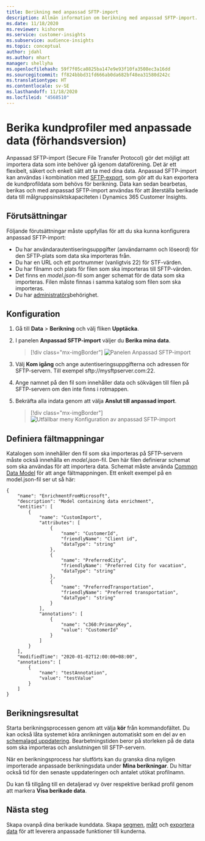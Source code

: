 ```yaml
---
title: Berikning med anpassad SFTP-import
description: Allmän information om berikning med anpassad SFTP-import.
ms.date: 11/18/2020
ms.reviewer: kishorem
ms.service: customer-insights
ms.subservice: audience-insights
ms.topic: conceptual
author: jdahl
ms.author: mhart
manager: shellyha
ms.openlocfilehash: 59f7f05ca0825ba147e9e93f10fa3508ec3a16dd
ms.sourcegitcommit: ff824bbbd31fd666ab0da682bf48ea31580d242c
ms.translationtype: HT
ms.contentlocale: sv-SE
ms.lasthandoff: 11/18/2020
ms.locfileid: "4568510"
---
```

# <a name="enrich-customer-profiles-with-custom-data-preview"></a>Berika kundprofiler med anpassade data (förhandsversion)

Anpassad SFTP-import (Secure File Transfer Protocol) gör det möjligt att importera data som inte behöver gå igenom dataförening. Det är ett flexibelt, säkert och enkelt sätt att ta med dina data. Anpassad SFTP-import kan användas i kombination med [SFTP-export](export-sftp.md), som gör att du kan exportera de kundprofildata som behövs för berikning. Data kan sedan bearbetas, berikas och med anpassad SFTP-import användas för att återställa berikade data till målgruppsinsiktskapaciteten i Dynamics 365 Customer Insights.

## <a name="prerequisites"></a>Förutsättningar

Följande förutsättningar måste uppfyllas för att du ska kunna konfigurera anpassad SFTP-import:

- Du har användarautentiseringsuppgifter (användarnamn och löseord) för den SFTP-plats som data ska importeras från.
- Du har en URL och ett portnummer (vanligtvis 22) för STF-värden.
- Du har filnamn och plats för filen som ska importeras till SFTP-värden.
- Det finns en *model.json*-fil som anger schemat för de data som ska importeras. Filen måste finnas i samma katalog som filen som ska importeras.
- Du har [administratörs](permissions.md#administrator)behörighet.

## <a name="configuration"></a>Konfiguration

1. Gå till **Data** > **Berikning** och välj fliken **Upptäcka**.

1. I panelen **Anpassad SFTP-import** väljer du **Berika mina data**.

   > [!div class="mx-imgBorder"]
   > ![Panelen Anpassad SFTP-import](media/SFTP_Custom_Import_tile.png "Panelen Anpassad SFTP-import")

1. Välj **Kom igång** och ange autentiseringsuppgifterna och adressen för SFTP-servern. Till exempel sftp://mysftpserver.com:22.

1. Ange namnet på den fil som innehåller data och sökvägen till filen på SFTP-servern om den inte finns i rotmappen.

1. Bekräfta alla indata genom att välja **Anslut till anpassad import**.

   > [!div class="mx-imgBorder"]
   > ![Utfällbar meny Konfiguration av anpassad SFTP-import](media/SFTP_Custom_Import_Configuration_flyout.png "Utfällbar meny Konfiguration av anpassad SFTP-import")

## <a name="defining-field-mappings"></a>Definiera fältmappningar 

Katalogen som innehåller den fil som ska importeras på SFTP-servern måste också innehålla en *model.json*-fil. Den här filen definierar schemat som ska användas för att importera data. Schemat måste använda [Common Data Model](https://docs.microsoft.com/common-data-model/) för att ange fältmappningen. Ett enkelt exempel på en model.json-fil ser ut så här:

```
{
    "name": "EnrichmentFromMicrosoft",
    "description": "Model containing data enrichment",
    "entities": [
        {
            "name": "CustomImport",
            "attributes": [
                {
                    "name": "CustomerId",
                    "friendlyName": "Client id",
                    "dataType": "string"
                },
                {
                    "name": "PreferredCity",
                    "friendlyName": "Preferred City for vacation",
                    "dataType": "string"
                },
                {
                    "name": "PreferredTransportation",
                    "friendlyName": "Preferred transportation",
                    "dataType": "string"
                }
            ],
            "annotations": [
                {
                    "name": "c360:PrimaryKey",
                    "value": "CustomerId"
                }
            ]
        }
    ],
    "modifiedTime": "2020-01-02T12:00:00+08:00",
    "annotations": [
        {
            "name": "testAnnotation",
            "value": "testValue"
        }
    ]
}
```

## <a name="enrichment-results"></a>Berikningsresultat

Starta berikningsprocessen genom att välja **kör** från kommandofältet. Du kan också låta systemet köra anrikningen automatiskt som en del av en [schemalagd uppdatering](system.md#schedule-tab). Bearbetningstiden beror på storleken på de data som ska importeras och anslutningen till SFTP-servern.

När en berikningsprocess har slutförts kan du granska dina nyligen importerade anpassade berikningsdata under **Mina berikningar**. Du hittar också tid för den senaste uppdateringen och antalet utökat profilnamn.

Du kan få tillgång till en detaljerad vy över respektive berikad profil genom att markera **Visa berikade data**.

## <a name="next-steps"></a>Nästa steg

Skapa ovanpå dina berikade kunddata. Skapa [segmen](segments.md), [mått](measures.md) och [exportera data](export-destinations.md) för att leverera anpassade funktioner till kunderna.


